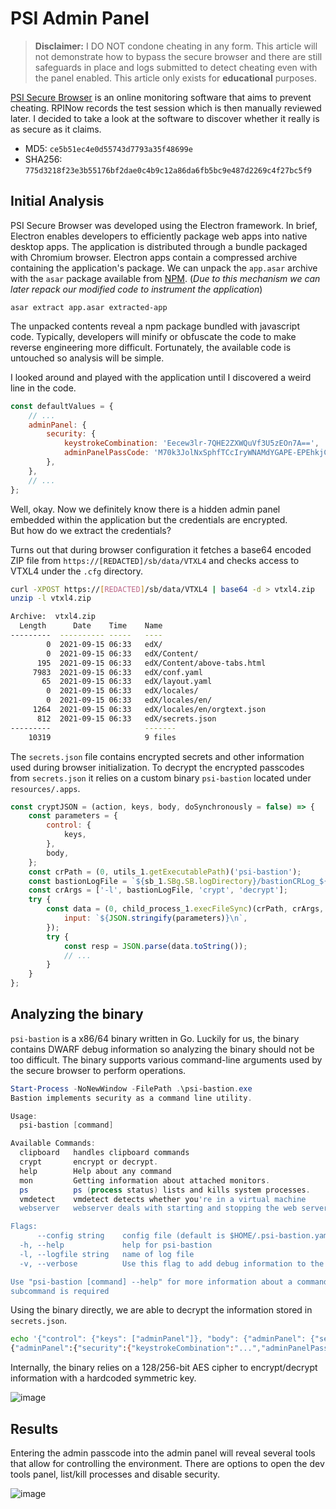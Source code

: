 # PSI Admin Panel
> **Disclaimer:** I DO NOT condone cheating in any form.  This article will not demonstrate how to bypass the secure browser and there are still safeguards in place and logs submitted to detect cheating even with the panel enabled.  This article only exists for **educational** purposes. 

[PSI Secure Browser](https://www.psionline.com/education/online-proctoring) is an online monitoring software that aims to prevent cheating.  RPINow records the test session which is then manually reviewed later.  I decided to take a look at the software to discover whether it really is as secure as it claims.

- MD5: `ce5b51ec4e0d55743d7793a35f48699e`
- SHA256: `775d3218f23e3b55176bf2dae0c4b9c12a86da6fb5bc9e487d2269c4f27bc5f9`

## Initial Analysis
PSI Secure Browser was developed using the Electron framework.  In brief, Electron enables developers to efficiently package web apps into native desktop apps.  The application is distributed through a bundle packaged with Chromium browser.  Electron apps contain a compressed archive containing the application's package.  We can unpack the `app.asar` archive with the `asar` package available from [NPM](https://www.npmjs.com/package/asar). (*Due to this mechanism we can later repack our modified code to instrument the application*)

`asar extract app.asar extracted-app`

The unpacked contents reveal a npm package bundled with javascript code.  Typically, developers will minify or obfuscate the code to make reverse engineering more difficult.  Fortunately, the available code is untouched so analysis will be simple.

I looked around and played with the application until I discovered a weird line in the code.
```js
const defaultValues = {
    // ...
    adminPanel: {
        security: {
            keystrokeCombination: 'Eecew3lr-7QHE2ZXWQuVf3U5zEOn7A==',
            adminPanelPassCode: 'M70k3JolNxSphfTCcIryWNAMdYGAPE-EPEhkjC_s',
        },
    },
    // ...
};
```

Well, okay.  Now we definitely know there is a hidden admin panel embedded within the application but the credentials are encrypted.  
But how do we extract the credentials?

Turns out that during browser configuration it fetches a base64 encoded ZIP file from `https://[REDACTED]/sb/data/VTXL4` and checks access to VTXL4 under the `.cfg` directory. 

```sh
curl -XPOST https://[REDACTED]/sb/data/VTXL4 | base64 -d > vtxl4.zip
unzip -l vtxl4.zip

Archive:  vtxl4.zip
  Length      Date    Time    Name
---------  ---------- -----   ----
        0  2021-09-15 06:33   edX/
        0  2021-09-15 06:33   edX/Content/
      195  2021-09-15 06:33   edX/Content/above-tabs.html
     7983  2021-09-15 06:33   edX/conf.yaml
       65  2021-09-15 06:33   edX/layout.yaml
        0  2021-09-15 06:33   edX/locales/
        0  2021-09-15 06:33   edX/locales/en/
     1264  2021-09-15 06:33   edX/locales/en/orgtext.json
      812  2021-09-15 06:33   edX/secrets.json
---------                     -------
    10319                     9 files
```

The `secrets.json` file contains encrypted secrets and other information used during browser initialization. 
To decrypt the encrypted passcodes from `secrets.json` it relies on a custom binary `psi-bastion` located under `resources/.apps`.

```js
const cryptJSON = (action, keys, body, doSynchronously = false) => {
    const parameters = {
        control: {
            keys,
        },
        body,
    };
    const crPath = (0, utils_1.getExecutablePath)('psi-bastion');
    const bastionLogFile = `${sb_1.SBg.SB.logDirectory}/bastionCRLog_${sb_1.SBg.SB.datestring}`;
    const crArgs = ['-l', bastionLogFile, 'crypt', 'decrypt'];
    try {
        const data = (0, child_process_1.execFileSync)(crPath, crArgs, {
            input: `${JSON.stringify(parameters)}\n`,
        });
        try {
            const resp = JSON.parse(data.toString());
            // ...
        }
    }
};
```

## Analyzing the binary
`psi-bastion` is a x86/64 binary written in Go.  Luckily for us, the binary contains DWARF debug information so analyzing the binary should not be too difficult.  The binary supports various command-line arguments used by the secure browser to perform operations.

```powershell
Start-Process -NoNewWindow -FilePath .\psi-bastion.exe
Bastion implements security as a command line utility.

Usage:
  psi-bastion [command]

Available Commands:
  clipboard   handles clipboard commands
  crypt       encrypt or decrypt.
  help        Help about any command
  mon         Getting information about attached monitors.
  ps          ps (process status) lists and kills system processes.
  vmdetect    vmdetect detects whether you're in a virtual machine
  webserver   webserver deals with starting and stopping the web server.

Flags:
      --config string    config file (default is $HOME/.psi-bastion.yaml)
  -h, --help             help for psi-bastion
  -l, --logfile string   name of log file
  -v, --verbose          Use this flag to add debug information to the log file.

Use "psi-bastion [command] --help" for more information about a command.
subcommand is required
```

Using the binary directly, we are able to decrypt the information stored in `secrets.json`.  

```sh
echo '{"control": {"keys": ["adminPanel"]}, "body": {"adminPanel": {"security": {"keystrokeCombination": "Eecew3lr-7QHE2ZXWQuVf3U5zEOn7A==", "adminPanelPassCode": "M70k3JolNxSphfTCcIryWNAMdYGAPE-EPEhkjC_s"}}}}' | ./.apps/windows/x64/psi-bastion.exe crypt decrypt
{"adminPanel":{"security":{"keystrokeCombination":"...","adminPanelPassCode":"..."}}}
```

Internally, the binary relies on a 128/256-bit AES cipher to encrypt/decrypt information with a hardcoded symmetric key.

![image](https://user-images.githubusercontent.com/51222153/141659084-19a2ec1f-8cd9-4c6a-bc25-d702189823ef.png)

## Results
Entering the admin passcode into the admin panel will reveal several tools that allow for controlling the environment.  There are options to open the dev tools panel, list/kill processes and disable security. 

![image](https://user-images.githubusercontent.com/51222153/141659125-728b4245-0d46-4bec-8ed7-54794fd29b42.png)

